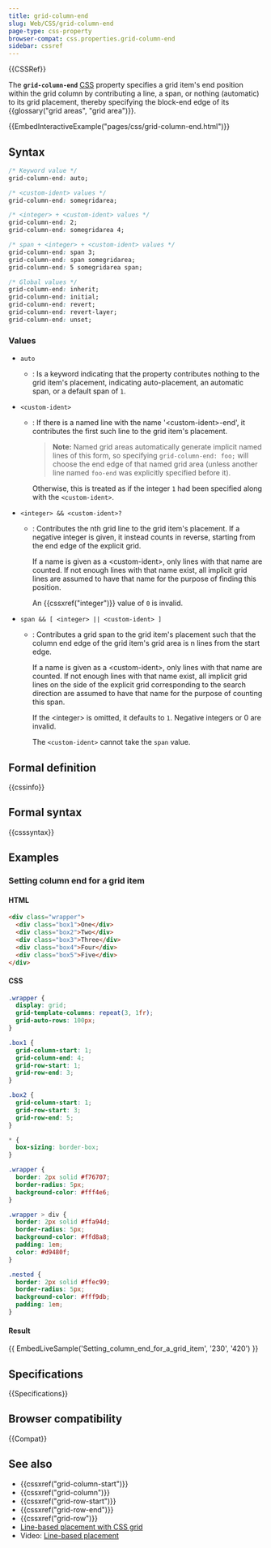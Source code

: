 ```yaml
---
title: grid-column-end
slug: Web/CSS/grid-column-end
page-type: css-property
browser-compat: css.properties.grid-column-end
sidebar: cssref
---
```


{{CSSRef}}

The **`grid-column-end`** [CSS](/en-US/docs/Web/CSS) property specifies a grid item's end position within the grid column by contributing a line, a span, or nothing (automatic) to its grid placement, thereby specifying the block-end edge of its {{glossary("grid areas", "grid area")}}.

{{EmbedInteractiveExample("pages/css/grid-column-end.html")}}

## Syntax

```css
/* Keyword value */
grid-column-end: auto;

/* <custom-ident> values */
grid-column-end: somegridarea;

/* <integer> + <custom-ident> values */
grid-column-end: 2;
grid-column-end: somegridarea 4;

/* span + <integer> + <custom-ident> values */
grid-column-end: span 3;
grid-column-end: span somegridarea;
grid-column-end: 5 somegridarea span;

/* Global values */
grid-column-end: inherit;
grid-column-end: initial;
grid-column-end: revert;
grid-column-end: revert-layer;
grid-column-end: unset;
```

### Values

- `auto`
  - : Is a keyword indicating that the property contributes nothing to the grid item's placement, indicating auto-placement, an automatic span, or a default span of `1`.
- `<custom-ident>`

  - : If there is a named line with the name '\<custom-ident>-end', it contributes the first such line to the grid item's placement.

    > **Note:** Named grid areas automatically generate implicit named lines of this form, so specifying `grid-column-end: foo;` will choose the end edge of that named grid area (unless another line named `foo-end` was explicitly specified before it).

    Otherwise, this is treated as if the integer `1` had been specified along with the `<custom-ident>`.

- `<integer> && <custom-ident>?`

  - : Contributes the nth grid line to the grid item's placement. If a negative integer is given, it instead counts in reverse, starting from the end edge of the explicit grid.

    If a name is given as a \<custom-ident>, only lines with that name are counted. If not enough lines with that name exist, all implicit grid lines are assumed to have that name for the purpose of finding this position.

    An {{cssxref("integer")}} value of `0` is invalid.

- `span && [ <integer> || <custom-ident> ]`

  - : Contributes a grid span to the grid item's placement such that the column end edge of the grid item's grid area is n lines from the start edge.

    If a name is given as a \<custom-ident>, only lines with that name are counted. If not enough lines with that name exist, all implicit grid lines on the side of the explicit grid corresponding to the search direction are assumed to have that name for the purpose of counting this span.

    If the \<integer> is omitted, it defaults to `1`. Negative integers or 0 are invalid.

    The `<custom-ident>` cannot take the `span` value.

## Formal definition

{{cssinfo}}

## Formal syntax

{{csssyntax}}

## Examples

### Setting column end for a grid item

#### HTML

```html
<div class="wrapper">
  <div class="box1">One</div>
  <div class="box2">Two</div>
  <div class="box3">Three</div>
  <div class="box4">Four</div>
  <div class="box5">Five</div>
</div>
```

#### CSS

```css
.wrapper {
  display: grid;
  grid-template-columns: repeat(3, 1fr);
  grid-auto-rows: 100px;
}

.box1 {
  grid-column-start: 1;
  grid-column-end: 4;
  grid-row-start: 1;
  grid-row-end: 3;
}

.box2 {
  grid-column-start: 1;
  grid-row-start: 3;
  grid-row-end: 5;
}
```

```css hidden
* {
  box-sizing: border-box;
}

.wrapper {
  border: 2px solid #f76707;
  border-radius: 5px;
  background-color: #fff4e6;
}

.wrapper > div {
  border: 2px solid #ffa94d;
  border-radius: 5px;
  background-color: #ffd8a8;
  padding: 1em;
  color: #d9480f;
}

.nested {
  border: 2px solid #ffec99;
  border-radius: 5px;
  background-color: #fff9db;
  padding: 1em;
}
```

#### Result

{{ EmbedLiveSample('Setting_column_end_for_a_grid_item', '230', '420') }}

## Specifications

{{Specifications}}

## Browser compatibility

{{Compat}}

## See also

- {{cssxref("grid-column-start")}}
- {{cssxref("grid-column")}}
- {{cssxref("grid-row-start")}}
- {{cssxref("grid-row-end")}}
- {{cssxref("grid-row")}}
- [Line-based placement with CSS grid](/en-US/docs/Web/CSS/CSS_grid_layout/Grid_layout_using_line-based_placement)
- Video: [Line-based placement](https://gridbyexample.com/video/series-line-based-placement/)
